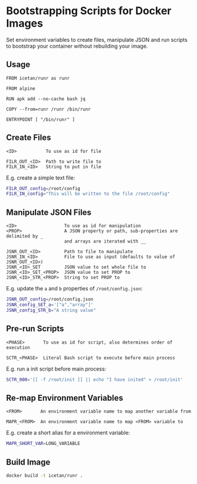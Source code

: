 # Bootstrapping Scripts for Docker Images

Set environment variables to create files, manipulate JSON and run scripts
to bootstrap your container without rebuilding your image.

## Usage

```docker
FROM icetan/runr as runr

FROM alpine

RUN apk add --no-cache bash jq

COPY --from=runr /runr /bin/runr

ENTRYPOINT [ "/bin/runr" ]
```

## Create Files

```
<ID>           To use as id for file

FILR_OUT_<ID>  Path to write file to
FILR_IN_<ID>   String to put in file
```

E.g. create a simple text file:

```sh
FILR_OUT_config=/root/config
FILR_IN_config="This will be written to the file /root/config"
```

## Manipulate JSON Files

```
<ID>                  To use as id for manipulation
<PROP>                A JSON property or path, sub-properties are delimited by _
                      and arrays are iterated with __

JSNR_OUT_<ID>         Path to file to manipulate
JSNR_IN_<ID>          File to use as input (defaults to value of JSNR_OUT_<ID>)
JSNR_<ID>_SET         JSON value to set whole file to
JSNR_<ID>_SET_<PROP>  JSON value to set PROP to
JSNR_<ID>_STR_<PROP>  String to set PROP to
```

E.g. update the `a` and `b` properties of `/root/config.json`:

```sh
JSNR_OUT_config=/root/config.json
JSNR_config_SET_a='["a","array"]'
JSNR_config_STR_b="A string value"
```

## Pre-run Scripts

```
<PHASE>       To use as id for script, also determines order of execution

SCTR_<PHASE>  Literal Bash script to execute before main process
```

E.g. run a init script before main process:

```sh
SCTR_000='[[ -f /root/init ]] || echo "I have inited" > /root/init'
```

## Re-map Environment Variables

```
<FROM>       An environment variable name to map another variable from

MAPR_<FROM>  An environment variable name to map <FROM> variable to
```

E.g. create a short alias for a environment variable:

```sh
MAPR_SHORT_VAR=LONG_VARIABLE
```

## Build Image

```sh
docker build -t icetan/runr .
```
